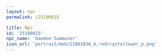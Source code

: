 ```yaml
---
layout: npc
permalink: /25100015

title: Npc
id: '25100015'
npc_name: 'Daemon Summoner'
icon_url: 'portrait/mob/21001036_m_redcrystaltower_p.png'
---
```

